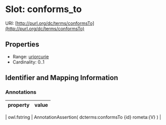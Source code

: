# Slot: conforms_to

URI: [http://purl.org/dc/terms/conformsTo](http://purl.org/dc/terms/conformsTo)



<!-- no inheritance hierarchy -->


## Properties

 * Range: [uriorcurie](uriorcurie.md)
 * Cardinality: 0..1



## Identifier and Mapping Information





### Annotations

| property | value |
| --- | --- |

| owl.fstring | AnnotationAssertion( dcterms:conformsTo {id} rometa:{V} ) |





